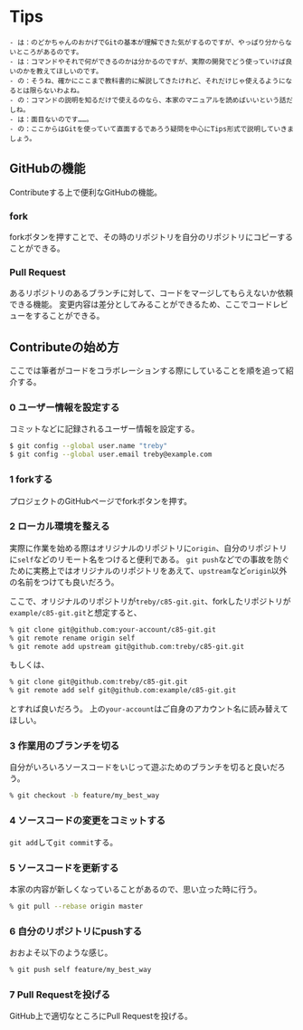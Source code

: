 Tips
======
```
- は：のどかちゃんのおかげでGitの基本が理解できた気がするのですが、やっぱり分からないところがあるのです。
- は：コマンドやそれで何ができるのかは分かるのですが、実際の開発でどう使っていけば良いのかを教えてほしいのです。
- の：そうね、確かにここまで教科書的に解説してきたけれど、それだけじゃ使えるようになるとは限らないわよね。
- の：コマンドの説明を知るだけで使えるのなら、本家のマニュアルを読めばいいという話だしね。
- は：面目ないのです……。
- の：ここからはGitを使っていて直面するであろう疑問を中心にTips形式で説明していきましょう。
```

## GitHubの機能
Contributeする上で便利なGitHubの機能。

### fork
forkボタンを押すことで、その時のリポジトリを自分のリポジトリにコピーすることができる。

### Pull Request
あるリポジトリのあるブランチに対して、コードをマージしてもらえないか依頼できる機能。
変更内容は差分としてみることができるため、ここでコードレビューをすることができる。

## Contributeの始め方
ここでは筆者がコードをコラボレーションする際にしていることを順を追って紹介する。

### 0 ユーザー情報を設定する
コミットなどに記録されるユーザー情報を設定する。

```bash
$ git config --global user.name "treby"
$ git config --global user.email treby@example.com
```

### 1 forkする
プロジェクトのGitHubページでforkボタンを押す。

### 2 ローカル環境を整える
実際に作業を始める際はオリジナルのリポジトリに`origin`、自分のリポジトリに`self`などのリモート名をつけると便利である。
`git push`などでの事故を防ぐために実務上ではオリジナルのリポジトリをあえて、`upstream`など`origin`以外の名前をつけても良いだろう。

ここで、オリジナルのリポジトリが`treby/c85-git.git`、forkしたリポジトリが`example/c85-git.git`と想定すると、
```bash
% git clone git@github.com:your-account/c85-git.git
% git remote rename origin self
% git remote add upstream git@github.com:treby/c85-git.git
```

もしくは、
```bash
% git clone git@github.com:treby/c85-git.git
% git remote add self git@github.com:example/c85-git.git
```

とすれば良いだろう。
上の`your-account`はご自身のアカウント名に読み替えてほしい。

### 3 作業用のブランチを切る
自分がいろいろソースコードをいじって遊ぶためのブランチを切ると良いだろう。

```bash
% git checkout -b feature/my_best_way
```

### 4 ソースコードの変更をコミットする
`git add`して`git commit`する。

### 5 ソースコードを更新する
本家の内容が新しくなっていることがあるので、思い立った時に行う。

```bash
% git pull --rebase origin master
```

### 6 自分のリポジトリにpushする
おおよそ以下のような感じ。

```bash
% git push self feature/my_best_way
```

### 7 Pull Requestを投げる
GitHub上で適切なところにPull Requestを投げる。

